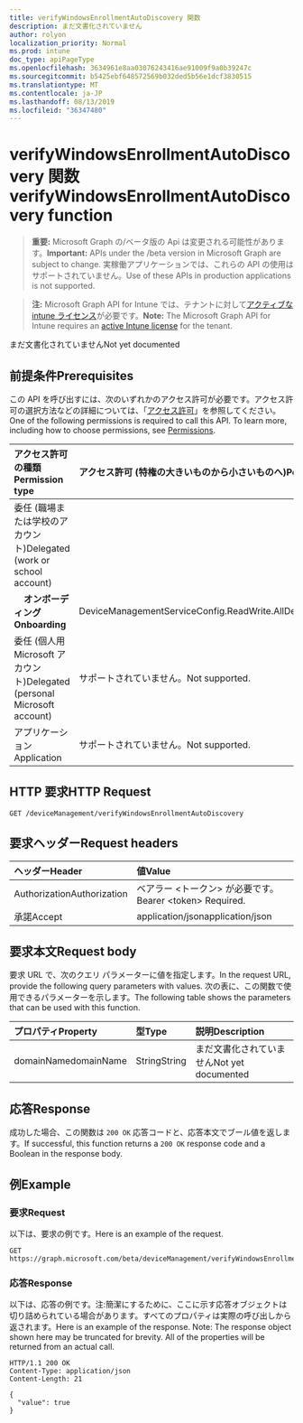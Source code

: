 ```yaml
---
title: verifyWindowsEnrollmentAutoDiscovery 関数
description: まだ文書化されていません
author: rolyon
localization_priority: Normal
ms.prod: intune
doc_type: apiPageType
ms.openlocfilehash: 3634961e8aa03076243416ae91009f9a0b39247c
ms.sourcegitcommit: b5425ebf648572569b032ded5b56e1dcf3830515
ms.translationtype: MT
ms.contentlocale: ja-JP
ms.lasthandoff: 08/13/2019
ms.locfileid: "36347480"
---
```

# <a name="verifywindowsenrollmentautodiscovery-function"></a><span data-ttu-id="a5ef3-103">verifyWindowsEnrollmentAutoDiscovery 関数</span><span class="sxs-lookup"><span data-stu-id="a5ef3-103">verifyWindowsEnrollmentAutoDiscovery function</span></span>

> <span data-ttu-id="a5ef3-104">**重要:** Microsoft Graph の/ベータ版の Api は変更される可能性があります。</span><span class="sxs-lookup"><span data-stu-id="a5ef3-104">**Important:** APIs under the /beta version in Microsoft Graph are subject to change.</span></span> <span data-ttu-id="a5ef3-105">実稼働アプリケーションでは、これらの API の使用はサポートされていません。</span><span class="sxs-lookup"><span data-stu-id="a5ef3-105">Use of these APIs in production applications is not supported.</span></span>

> <span data-ttu-id="a5ef3-106">**注:** Microsoft Graph API for Intune では、テナントに対して[アクティブな intune ライセンス](https://go.microsoft.com/fwlink/?linkid=839381)が必要です。</span><span class="sxs-lookup"><span data-stu-id="a5ef3-106">**Note:** The Microsoft Graph API for Intune requires an [active Intune license](https://go.microsoft.com/fwlink/?linkid=839381) for the tenant.</span></span>

<span data-ttu-id="a5ef3-107">まだ文書化されていません</span><span class="sxs-lookup"><span data-stu-id="a5ef3-107">Not yet documented</span></span>
## <a name="prerequisites"></a><span data-ttu-id="a5ef3-108">前提条件</span><span class="sxs-lookup"><span data-stu-id="a5ef3-108">Prerequisites</span></span>
<span data-ttu-id="a5ef3-p102">この API を呼び出すには、次のいずれかのアクセス許可が必要です。アクセス許可の選択方法などの詳細については、「[アクセス許可](/graph/permissions-reference)」を参照してください。</span><span class="sxs-lookup"><span data-stu-id="a5ef3-p102">One of the following permissions is required to call this API. To learn more, including how to choose permissions, see [Permissions](/graph/permissions-reference).</span></span>

|<span data-ttu-id="a5ef3-111">アクセス許可の種類</span><span class="sxs-lookup"><span data-stu-id="a5ef3-111">Permission type</span></span>|<span data-ttu-id="a5ef3-112">アクセス許可 (特権の大きいものから小さいものへ)</span><span class="sxs-lookup"><span data-stu-id="a5ef3-112">Permissions (from most to least privileged)</span></span>|
|:---|:---|
|<span data-ttu-id="a5ef3-113">委任 (職場または学校のアカウント)</span><span class="sxs-lookup"><span data-stu-id="a5ef3-113">Delegated (work or school account)</span></span>||
| <span data-ttu-id="a5ef3-114">&nbsp; &nbsp; **オンボーディング**</span><span class="sxs-lookup"><span data-stu-id="a5ef3-114">&nbsp; &nbsp; **Onboarding**</span></span> | <span data-ttu-id="a5ef3-115">DeviceManagementServiceConfig.ReadWrite.All</span><span class="sxs-lookup"><span data-stu-id="a5ef3-115">DeviceManagementServiceConfig.ReadWrite.All</span></span>|
|<span data-ttu-id="a5ef3-116">委任 (個人用 Microsoft アカウント)</span><span class="sxs-lookup"><span data-stu-id="a5ef3-116">Delegated (personal Microsoft account)</span></span>|<span data-ttu-id="a5ef3-117">サポートされていません。</span><span class="sxs-lookup"><span data-stu-id="a5ef3-117">Not supported.</span></span>|
|<span data-ttu-id="a5ef3-118">アプリケーション</span><span class="sxs-lookup"><span data-stu-id="a5ef3-118">Application</span></span>|<span data-ttu-id="a5ef3-119">サポートされていません。</span><span class="sxs-lookup"><span data-stu-id="a5ef3-119">Not supported.</span></span>|

## <a name="http-request"></a><span data-ttu-id="a5ef3-120">HTTP 要求</span><span class="sxs-lookup"><span data-stu-id="a5ef3-120">HTTP Request</span></span>
<!-- {
  "blockType": "ignored"
}
-->
``` http
GET /deviceManagement/verifyWindowsEnrollmentAutoDiscovery
```

## <a name="request-headers"></a><span data-ttu-id="a5ef3-121">要求ヘッダー</span><span class="sxs-lookup"><span data-stu-id="a5ef3-121">Request headers</span></span>
|<span data-ttu-id="a5ef3-122">ヘッダー</span><span class="sxs-lookup"><span data-stu-id="a5ef3-122">Header</span></span>|<span data-ttu-id="a5ef3-123">値</span><span class="sxs-lookup"><span data-stu-id="a5ef3-123">Value</span></span>|
|:---|:---|
|<span data-ttu-id="a5ef3-124">Authorization</span><span class="sxs-lookup"><span data-stu-id="a5ef3-124">Authorization</span></span>|<span data-ttu-id="a5ef3-125">ベアラー &lt;トークン&gt; が必要です。</span><span class="sxs-lookup"><span data-stu-id="a5ef3-125">Bearer &lt;token&gt; Required.</span></span>|
|<span data-ttu-id="a5ef3-126">承諾</span><span class="sxs-lookup"><span data-stu-id="a5ef3-126">Accept</span></span>|<span data-ttu-id="a5ef3-127">application/json</span><span class="sxs-lookup"><span data-stu-id="a5ef3-127">application/json</span></span>|

## <a name="request-body"></a><span data-ttu-id="a5ef3-128">要求本文</span><span class="sxs-lookup"><span data-stu-id="a5ef3-128">Request body</span></span>
<span data-ttu-id="a5ef3-129">要求 URL で、次のクエリ パラメーターに値を指定します。</span><span class="sxs-lookup"><span data-stu-id="a5ef3-129">In the request URL, provide the following query parameters with values.</span></span>
<span data-ttu-id="a5ef3-130">次の表に、この関数で使用できるパラメーターを示します。</span><span class="sxs-lookup"><span data-stu-id="a5ef3-130">The following table shows the parameters that can be used with this function.</span></span>

|<span data-ttu-id="a5ef3-131">プロパティ</span><span class="sxs-lookup"><span data-stu-id="a5ef3-131">Property</span></span>|<span data-ttu-id="a5ef3-132">型</span><span class="sxs-lookup"><span data-stu-id="a5ef3-132">Type</span></span>|<span data-ttu-id="a5ef3-133">説明</span><span class="sxs-lookup"><span data-stu-id="a5ef3-133">Description</span></span>|
|:---|:---|:---|
|<span data-ttu-id="a5ef3-134">domainName</span><span class="sxs-lookup"><span data-stu-id="a5ef3-134">domainName</span></span>|<span data-ttu-id="a5ef3-135">String</span><span class="sxs-lookup"><span data-stu-id="a5ef3-135">String</span></span>|<span data-ttu-id="a5ef3-136">まだ文書化されていません</span><span class="sxs-lookup"><span data-stu-id="a5ef3-136">Not yet documented</span></span>|



## <a name="response"></a><span data-ttu-id="a5ef3-137">応答</span><span class="sxs-lookup"><span data-stu-id="a5ef3-137">Response</span></span>
<span data-ttu-id="a5ef3-138">成功した場合、この関数は `200 OK` 応答コードと、応答本文でブール値を返します。</span><span class="sxs-lookup"><span data-stu-id="a5ef3-138">If successful, this function returns a `200 OK` response code and a Boolean in the response body.</span></span>

## <a name="example"></a><span data-ttu-id="a5ef3-139">例</span><span class="sxs-lookup"><span data-stu-id="a5ef3-139">Example</span></span>
### <a name="request"></a><span data-ttu-id="a5ef3-140">要求</span><span class="sxs-lookup"><span data-stu-id="a5ef3-140">Request</span></span>
<span data-ttu-id="a5ef3-141">以下は、要求の例です。</span><span class="sxs-lookup"><span data-stu-id="a5ef3-141">Here is an example of the request.</span></span>
``` http
GET https://graph.microsoft.com/beta/deviceManagement/verifyWindowsEnrollmentAutoDiscovery(domainName='parameterValue')
```

### <a name="response"></a><span data-ttu-id="a5ef3-142">応答</span><span class="sxs-lookup"><span data-stu-id="a5ef3-142">Response</span></span>
<span data-ttu-id="a5ef3-p104">以下は、応答の例です。注:簡潔にするために、ここに示す応答オブジェクトは切り詰められている場合があります。すべてのプロパティは実際の呼び出しから返されます。</span><span class="sxs-lookup"><span data-stu-id="a5ef3-p104">Here is an example of the response. Note: The response object shown here may be truncated for brevity. All of the properties will be returned from an actual call.</span></span>
``` http
HTTP/1.1 200 OK
Content-Type: application/json
Content-Length: 21

{
  "value": true
}
```






